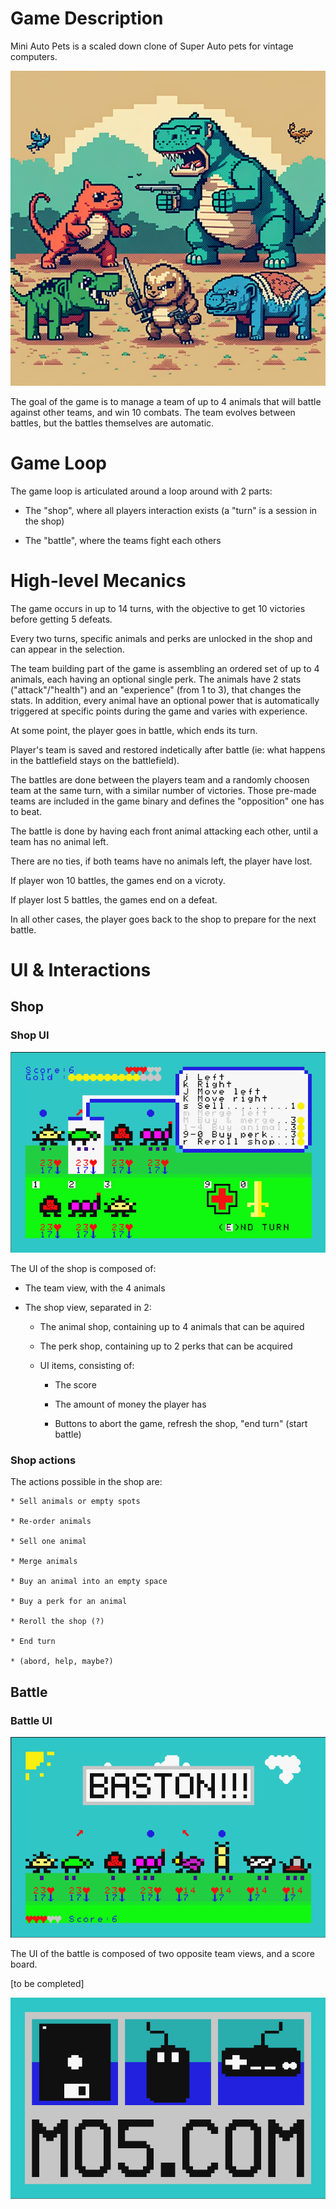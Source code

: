# Game Description

Mini Auto Pets is a scaled down clone of Super Auto pets for vintage computers.

![image](cover.png)

The goal of the game is to manage a team of up to 4 animals that will battle against other teams, and win 10 combats. The team evolves between battles, but the battles themselves are automatic.

# Game Loop

The game loop is articulated around a loop around with 2 parts:

* The "shop", where all players interaction exists (a "turn" is a session in the shop)

* The "battle", where the teams fight each others

# High-level Mecanics

The game occurs in up to 14 turns, with the objective to get 10 victories before getting 5 defeats.

Every two turns, specific animals and perks are unlocked in the shop and can appear in the selection.

The team building part of the game is assembling an ordered set of up to 4 animals, each having an optional single perk. The animals have 2 stats ("attack"/"health") and an "experience" (from 1 to 3), that changes the stats. In addition, every animal have an optional power that is automatically triggered at specific points during the game and varies with experience.

At some point, the player goes in battle, which ends its turn.

Player's team is saved and restored indetically after battle (ie: what happens in the battlefield stays on the battlefield).

The battles are done between the players team and a randomly choosen team at the same turn, with a similar number of victories. Those pre-made teams are included in the game binary and defines the "opposition" one has to beat.

The battle is done by having each front animal attacking each other, until a team has no animal left.

There are no ties, if both teams have no animals left, the player have lost.

If player won 10 battles, the games end on a vicroty.

If player lost 5 battles, the games end on a defeat.

In all other cases, the player goes back to the shop to prepare for the next battle.

# UI & Interactions

## Shop

### Shop UI

![Shop UI](shop.png)

The UI of the shop is composed of:

* The team view, with the 4 animals

* The shop view, separated in 2:

    * The animal shop, containing up to 4 animals that can be aquired

    * The perk shop, containing up to 2 perks that can be acquired

    * UI items, consisting of:

        * The score

        * The amount of money the player has

        * Buttons to abort the game, refresh the shop, "end turn" (start battle)

### Shop actions

The actions possible in the shop are:

    * Sell animals or empty spots

    * Re-order animals

    * Sell one animal

    * Merge animals

    * Buy an animal into an empty space

    * Buy a perk for an animal

    * Reroll the shop (?)
    
    * End turn
    
    * (abord, help, maybe?)
  
## Battle

### Battle UI

![Battle UI](./battle.png)

The UI of the battle is composed of two opposite team views, and a score board.


[to be completed]


![image](splash.png)


